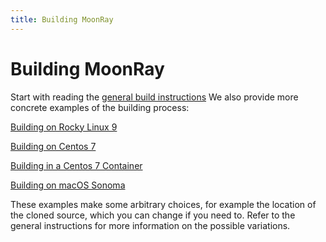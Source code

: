 ```yaml
---
title: Building MoonRay
---
```

# Building MoonRay

Start with reading the [general build instructions](general_build.md)
We also provide more concrete examples of the building process:

[Building on Rocky Linux 9](Rocky9/rocky9_build.md)

[Building on Centos 7](Centos9/centos7_build.md)

[Building in a Centos 7 Container](Centos7/centos7_container_build.md)

[Building on macOS Sonoma](macOS/macOS_build.md)

These examples make some arbitrary choices, for example the location of the cloned source, which you can change if you need to. Refer to the general instructions for more information on the possible variations.


